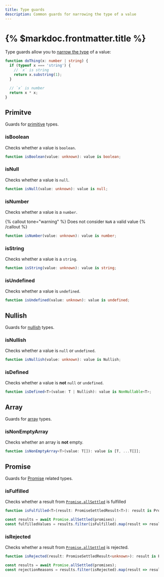 ```yaml
---
title: Type guards
description: Common guards for narrowing the type of a value
---
```


# {% $markdoc.frontmatter.title %}

Type guards allow you to [narrow the type](https://www.typescriptlang.org/docs/handbook/2/narrowing.html) of a value:

```ts
function doThing(x: number | string) {
  if (typeof x === 'string') {
    // `x` is string
    return x.substring(1);
  }

  // `x` is number
  return x * x;
}
```

## Primitve

Guards for [primitive](https://developer.mozilla.org/en-US/docs/Glossary/Primitive) types.

### isBoolean

Checks whether a value is `boolean`.

```ts
function isBoolean(value: unknown): value is boolean;
```

### isNull

Checks whether a value is `null`.

```ts
function isNull(value: unknown): value is null;
```

### isNumber

Checks whether a value is a `number`.

{% callout tone="warning" %}
Does not consider `NaN` a valid value
{% /callout %}

```ts
function isNumber(value: unknown): value is number;
```

### isString

Checks whether a value is a `string`.

```ts
function isString(value: unknown): value is string;
```

### isUndefined

Checks whether a value is `undefined`.

```ts
function isUndefined(value: unknown): value is undefined;
```

## Nullish

Guards for [nullish](https://developer.mozilla.org/en-US/docs/Glossary/Nullish) types.

### isNullish

Checks whether a value is `null` or `undefined`.

```ts
function isNullish(value: unknown): value is Nullish;
```

### isDefined

Checks whether a value is **not** `null` or `undefined`.

```ts
function isDefined<T>(value: T | Nullish): value is NonNullable<T>;
```

## Array

Guards for [array](https://developer.mozilla.org/en-US/docs/Web/JavaScript/Reference/Global_Objects/Array) types.

### isNonEmptyArray

Checks whether an array is **not** empty.

```ts
function isNonEmptyArray<T>(value: T[]): value is [T, ...T[]];
```

## Promise

Guards for [Promise](https://developer.mozilla.org/en-US/docs/Web/JavaScript/Reference/Global_Objects/Promise) related types.

### isFulfilled

Checks whether a result from [`Promise.allSettled`](https://developer.mozilla.org/en-US/docs/Web/JavaScript/Reference/Global_Objects/Promise/allSettled) is fulfilled

```ts
function isFulfilled<T>(result: PromiseSettledResult<T>): result is PromiseFulfilledResult<T>;
```

```ts
const results = await Promise.allSettled(promises);
const fulfilledValues = results.filter(isFulfilled).map(result => result.value);
```

### isRejected

Checks whether a result from [`Promise.allSettled`](https://developer.mozilla.org/en-US/docs/Web/JavaScript/Reference/Global_Objects/Promise/allSettled) is rejected.

```ts
function isRejected(result: PromiseSettledResult<unknown>): result is PromiseRejectedResult;
```

```ts
const results = await Promise.allSettled(promises);
const rejectionReasons = results.filter(isRejected).map(result => result.reason);
```

